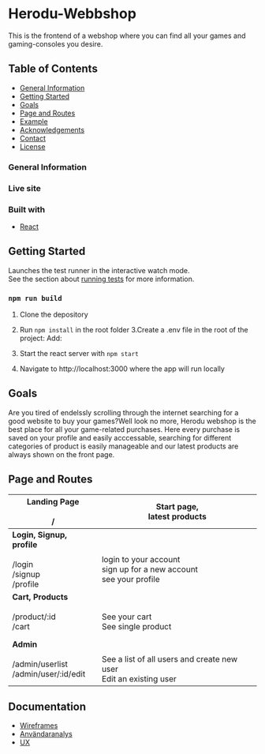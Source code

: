 # Herodu-Webbshop

This is the frontend of a webshop where you can find all your games and gaming-consoles you desire.

## Table of Contents

- [General Information](#general-information)
- [Getting Started](#getting-started)
- [Goals](#goals)
- [Page and Routes](#[page-and-routes])
- [Example](#example)
- [Acknowledgements](#acknowledgements)
- [Contact](#contact)
- [License](#license)


### General Information

### Live site


### Built with

- [React](https://reactjs.org)




## Getting Started

Launches the test runner in the interactive watch mode.\
See the section about [running tests](https://facebook.github.io/create-react-app/docs/running-tests) for more information.

### `npm run build`

1. Clone the depository
2. Run ``` npm install ``` in the root folder
3.Create a .env file in the root of the project:
Add:



4. Start the react server with ``` npm start ```



5. Navigate to http://localhost:3000 where the app will run locally


## Goals

Are you tired of endelssly scrolling through the internet searching for a good website to buy your games?Well look no more, Herodu webshop is the best place for all your game-related purchases. Here every purchase is saved on your profile and easily acccessable, searching for different categories of product is easily manageable and our latest products are always shown on the front page.

## Page and Routes

| **Landing Page**<br><br>/                                       | Start page,<br>latest products                                                 |
|-----------------------------------------------------------------|--------------------------------------------------------------------------------|
| **Login, Signup, profile**<br><br>/login<br>/signup<br>/profile | <br><br>login to your account<br>sign up for a new account<br>see your profile |
| **Cart, Products**<br><br>/product/:id<br>/cart                 | <br><br>See your cart<br>See single product                                    |
| **Admin**<br><br>/admin/userlist<br>/admin/user/:id/edit        | <br><br>See a list of all users and create new user<br>Edit an existing user   |



## Documentation
- [Wireframes](https://www.figma.com/file/pEbz0xOVfCItDweQK0TKKL/Wireframe-Herodu?node-id=0%3A1)
- [Användaranalys](https://docs.google.com/forms/d/1oT3_jQ2dVydGMrW-QuHAQ2BuvFysEnh6YSTY9n9wFio/edit#responses)
- [UX](https://docs.google.com/document/d/1cjwc1nIodN0G51BTffdVfKQokXw5mG_RH2rT1jOLto0/edit)



